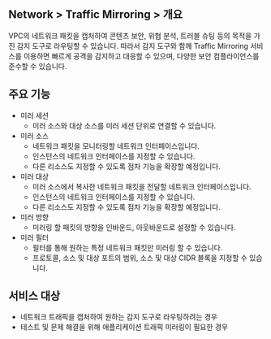 ## Network > Traffic Mirroring > 개요

VPC의 네트워크 패킷을 캡처하여 콘텐츠 보안, 위협 분석, 트러블 슈팅 등의 목적을 가진 감지 도구로 라우팅할 수 있습니다. 
따라서 감지 도구와 함께 Traffic Mirroring 서비스를 이용하면 빠르게 공격을 감지하고 대응할 수 있으며, 다양한 보안 컴플라이언스를 준수할 수 있습니다.

## 주요 기능
* 미러 세션
    * 미러 소스와 대상 소스를 미러 세션 단위로 연결할 수 있습니다. 
* 미러 소스
    * 네트워크 패킷을 모니터링할 네트워크 인터페이스입니다. 
    * 인스턴스의 네트워크 인터페이스를 지정할 수 있습니다.
    * 다른 리소스도 지정할 수 있도록 점차 기능을 확장할 예정입니다.  
* 미러 대상
    * 미러 소스에서 복사한 네트워크 패킷을 전달할 네트워크 인터페이스입니다. 
    * 인스턴스의 네트워크 인터페이스를 지정할 수 있습니다.
    * 다른 리소스도 지정할 수 있도록 점차 기능을 확장할 예정입니다. 
* 미러 방향 
    * 미러링 할 패킷의 방향을 인바운드, 아웃바운드로 설정할 수 있습니다. 
* 미러 필터 
    * 필터를 통해 원하는 특정 네트워크 패킷만 미러링 할 수 있습니다. 
    * 프로토콜, 소스 및 대상 포트의 범위, 소스 및 대상 CIDR 블록을 지정할 수 있습니다. 
  
## 서비스 대상
* 네트워크 트래픽을 캡처하여 원하는 감지 도구로 라우팅하려는 경우 
* 테스트 및 문제 해결을 위해 애플리케이션 트래픽 미러링이 필요한 경우
